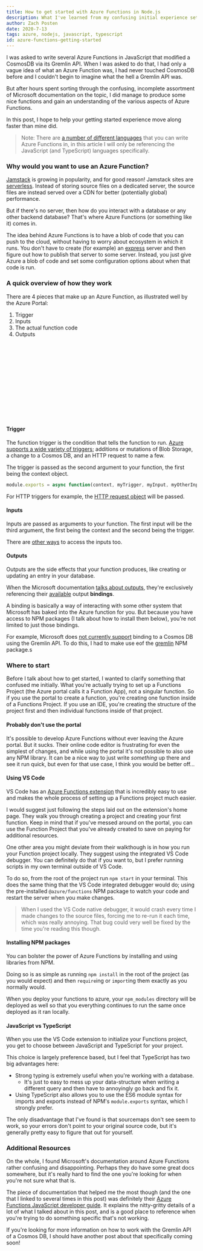 ```yaml
---
title: How to get started with Azure Functions in Node.js
description: What I've learned from my confusing initial experience setting up Azure Functions in JavaScript
author: Zach Posten
date: 2020-7-13
tags: azure, nodejs, javascript, typescript
id: azure-functions-getting-started
---
```


I was asked to write several Azure Functions in JavaScript that modified a CosmosDB via its Gremlin API. When I was asked to do that, I had only a vague idea of what an Azure Function was, I had never touched CosmosDB before and I couldn't begin to imagine what the hell a Gremlin API was.

But after hours spent sorting through the confusing, incomplete assortment of Microsoft documentation on the topic, I did manage to produce some nice functions and gain an understanding of the various aspects of Azure Functions.

In this post, I hope to help your getting started experience move along faster than mine did.

> Note: There are [a number of different languages](https://docs.microsoft.com/en-us/azure/azure-functions/supported-languages) that you can write Azure Functions in, in this article I will only be referencing the JavaScript (and TypeScript) languages specifically.

### Why would you want to use an Azure Function?

[Jamstack](https://jamstack.org) is growing in popularity, and for good reason! Jamstack sites are [serverless](https://serverless.css-tricks.com). Instead of storing source files on a dedicated server, the source files are instead served over a CDN for better (potentially global) performance.

But if there's no server, then how do you interact with a database or any other backend database? That's where Azure Functions (or something like it) comes in.

The idea behind Azure Functions is to have a blob of code that you can push to the cloud, without having to worry about ecosystem in which it runs. You don't have to create (for example) an [express](https://expressjs.com) server and then figure out how to publish that server to some server. Instead, you just give Azure a blob of code and set some configuration options about when that code is run.

### A quick overview of how they work

There are 4 pieces that make up an Azure Function, as illustrated well by the Azure Portal:

1. Trigger
2. Inputs
3. The actual function code
4. Outputs

<div style="background-image: url('/static/images/blog/azure-funcs/azure-func-integration.png');height: 200px;width: 100%;background-size: contain; background-repeat: no-repeat;background-position: center;"></div>

#### Trigger

The function trigger is the condition that tells the function to run. [Azure supports a wide variety of triggers](https://docs.microsoft.com/en-us/azure/azure-functions/functions-triggers-bindings#supported-bindings); additions or mutations of Blob Storage, a change to a Cosmos DB, and an HTTP request to name a few.

The trigger is passed as the second argument to your function, the first being the context object.

```js
module.exports = async function(context, myTrigger, myInput, myOtherInput) { ... }
```

For HTTP triggers for example, the [HTTP request object](https://docs.microsoft.com/en-us/azure/azure-functions/functions-reference-node#request-object) will be passed.

#### Inputs

Inputs are passed as arguments to your function. The first input will be the third argument, the first being the context and the second being the trigger.

There are [other ways](https://docs.microsoft.com/en-us/azure/azure-functions/functions-reference-node#inputs) to access the inputs too.

#### Outputs

Outputs are the side effects that your function produces, like creating or updating an entry in your database.

When the Microsoft documentation [talks about outputs](https://docs.microsoft.com/en-us/azure/azure-functions/functions-reference-node#outputs), they're exclusively referencing their [available](https://docs.microsoft.com/en-us/azure/azure-functions/functions-triggers-bindings#supported-bindings) output **bindings**.

A binding is basically a way of interacting with some other system that Microsoft has baked into the Azure function for you. But because you have access to NPM packages (I talk about how to install them below), you're not limited to just those bindings.

For example, Microsoft does [not currently support](https://github.com/Azure/azure-functions-python-worker/issues/413) binding to a Cosmos DB using the Gremlin API. To do this, I had to make use eof the [gremlin](https://www.npmjs.com/package/gremlin) NPM package.s

### Where to start

Before I talk about how to get started, I wanted to clarify something that confused me initially. What you're actually trying to set up a Functions Project (the Azure portal calls it a Function App), not a singular function. So if you use the portal to create a function, you're creating one function inside of a Functions Project. If you use an IDE, you're creating the structure of the project first and then individual functions inside of that project.

#### Probably don't use the portal

It's possible to develop Azure Functions without ever leaving the Azure portal. But it sucks. Their online code editor is frustrating for even the simplest of changes, and while using the portal it's not possible to also use any NPM library. It can be a nice way to just write _something_ up there and see it run quick, but even for that use case, I think you would be better off...

#### Using VS Code

VS Code has an [Azure Functions extension](https://marketplace.visualstudio.com/items?itemName=ms-azuretools.vscode-azurefunctions) that is incredibly easy to use and makes the whole process of setting up a Functions project much easier.

I would suggest just following the steps laid out on the extension's home page. They walk you through creating a project and creating your first function. Keep in mind that if you've messed around on the portal, you can use the Function Project that you've already created to save on paying for additional resources.

One other area you might deviate from their walkthough is in how you run your Function project locally. They suggest using the integrated VS Code debugger. You can definitely do that if you want to, but I prefer running scripts in my own terminal outside of VS Code.

To do so, from the root of the project run `npm start` in your terminal. This does the same thing that the VS Code integrated debugger would do; using the pre-installed `@azure/functions` NPM package to watch your code and restart the server when you make changes.

> When I used the VS Code native debugger, it would crash every time I made changes to the source files, forcing me to re-run it each time, which was really annoying. That bug could very well be fixed by the time you're reading this though.

#### Installing NPM packages

You can bolster the power of Azure Functions by installing and using libraries from NPM.

Doing so is as simple as running `npm install` in the root of the project (as you would expect) and then `require`ing or `import`ing them exactly as you normally would.

When you deploy your functions to azure, your `npm_modules` directory will be deployed as well so that you everything continues to run the same once deployed as it ran locally.

#### JavaScript vs TypeScript

When you use the VS Code extension to initialize your Functions project, you get to choose between JavaScript and TypeScript for your project.

This choice is largely preference based, but I feel that TypeScript has two big advantages here:

- Strong typing is extremely useful when you're working with a database.
  - It's just to easy to mess up your data-structure when writing a different query and then have to annoyingly go back and fix it.
- Using TypeScript also allows you to use the ES6 module syntax for imports and exports instead of NPM's `module.exports` syntax, which I strongly prefer.

The only disadvantage that I've found is that sourcemaps don't see seem to work, so your errors don't point to your original source code, but it's generally pretty easy to figure that out for yourself.

### Additional Resources

On the whole, I found Microsoft's documentation around Azure Functions rather confusing and disappointing. Perhaps they do have some great docs somewhere, but it's really hard to find the one you're looking for when you're not sure what that is.

The piece of documentation that helped me the most though (and the one that I linked to several times in this post) was definitely their [Azure Functions JavaScript developer guide](https://docs.microsoft.com/en-us/azure/azure-functions/functions-reference-node#dependency-management). It explains the nitty-gritty details of a lot of what I talked about in this post, and is a good place to reference when you're trying to do something specific that's not working.

If you're looking for more information on how to work with the Gremlin API of a Cosmos DB, I should have another post about that specifically coming soon!
